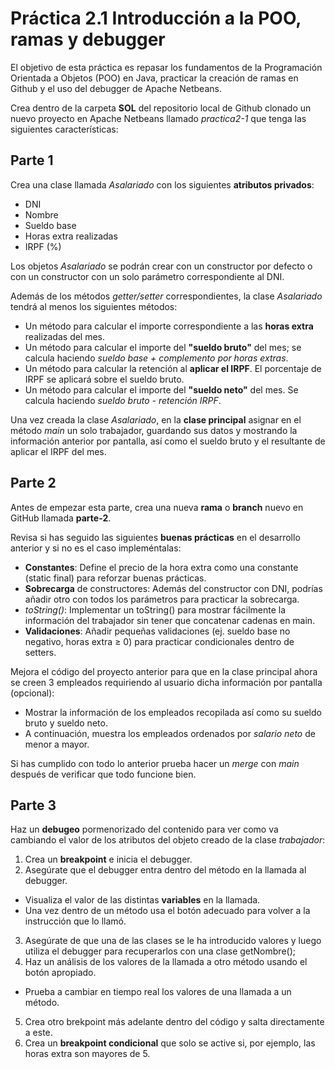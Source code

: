 # Práctica 2.1 Introducción a la POO, ramas y debugger

El objetivo de esta práctica es repasar los fundamentos de la Programación Orientada a Objetos (POO) en Java, practicar la creación de ramas en Github y el uso del debugger de Apache Netbeans.

Crea dentro de la carpeta **SOL** del repositorio local de Github clonado un nuevo proyecto en Apache Netbeans llamado *practica2-1* que tenga las siguientes características:

## Parte 1  
Crea una clase llamada *Asalariado* con los siguientes **atributos privados**:
 - DNI
 - Nombre    
 - Sueldo base
 - Horas extra realizadas 
 - IRPF (%)

Los objetos *Asalariado* se podrán crear con un constructor por defecto o con un constructor con un solo parámetro correspondiente al DNI.

Además de los métodos *getter/setter* correspondientes, la clase *Asalariado* tendrá al menos los siguientes métodos:
- Un método para calcular el importe correspondiente a las **horas extra** realizadas del mes.
- Un método para calcular el importe del **"sueldo bruto"** del mes; se calcula haciendo *sueldo base + complemento por horas extras*.
- Un método para calcular la retención al **aplicar el IRPF**. El porcentaje de IRPF se aplicará sobre el sueldo bruto.
- Un método para calcular el importe del **"sueldo neto"** del mes. Se calcula haciendo *sueldo bruto - retención IRPF*.

Una vez creada la clase *Asalariado*, en la **clase principal** asignar en el método *main* un solo trabajador, guardando sus datos y mostrando la información anterior por pantalla, así como el sueldo bruto y el resultante de aplicar el IRPF del mes.

## Parte 2 
Antes de empezar esta parte, crea una nueva **rama** o **branch** nuevo en GitHub llamada **parte-2**.

Revisa si has seguido las siguientes **buenas prácticas** en el desarrollo anterior y si no es el caso impleméntalas:

- **Constantes**: Define el precio de la hora extra como una constante (static final) para reforzar buenas prácticas.
- **Sobrecarga** de constructores: Además del constructor con DNI, podrías añadir otro con todos los parámetros para practicar la sobrecarga.
- *toString()*: Implementar un toString() para mostrar fácilmente la información del trabajador sin tener que concatenar cadenas en main.
- **Validaciones**: Añadir pequeñas validaciones (ej. sueldo base no negativo, horas extra ≥ 0) para practicar condicionales dentro de setters.

Mejora el código del proyecto anterior para que en la clase principal ahora se creen 3 empleados requiriendo al usuario dicha información por pantalla (opcional):

- Mostrar la información de los empleados recopilada así como su sueldo bruto y sueldo neto.
- A continuación, muestra los empleados ordenados por *salario neto* de menor a mayor.

Si has cumplido con todo lo anterior prueba hacer un *merge* con *main* después de verificar que todo funcione bien.

## Parte 3 
Haz un **debugeo** pormenorizado del contenido para ver como va cambiando el valor de los atributos del objeto creado de la clase *trabajador*:

1. Crea un **breakpoint** e inicia el debugger.
2. Asegúrate que el debugger entra dentro del método en la llamada al debugger.
- Visualiza el valor de las distintas **variables** en la llamada.
- Una vez dentro de un método usa el botón adecuado para volver a la instrucción que lo llamó.
3. Asegúrate de que una de las clases se le ha introducido valores y luego utiliza el debugger para recuperarlos con una clase getNombre();
4. Haz un análisis de los valores de la llamada a otro método usando el botón apropiado.
- Prueba a cambiar en tiempo real los valores de una llamada a un método.
5. Crea otro brekpoint más adelante dentro del código y salta directamente a este.
6. Crea un **breakpoint condicional** que solo se active si, por ejemplo, las horas extra son mayores de 5.



